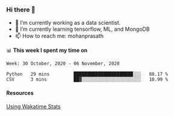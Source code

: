 ### Hi there 👋

- 🔭 I’m currently working as a data scientist.
- 🌱 I’m currently learning tensorflow, ML, and MongoDB
- 📫 How to reach me: mohanprasath

📊 **This week I spent my time on**
<!--START_SECTION:waka-->
```text
Week: 30 October, 2020 - 06 November, 2020

Python   29 mins         ██████████████████████░░░   88.17 % 
CSV      3 mins          ██▓░░░░░░░░░░░░░░░░░░░░░░   10.99 % 
```
<!--END_SECTION:waka-->

#### Resources
[Using Wakatime Stats](https://github.com/marketplace/actions/waka-readme)

